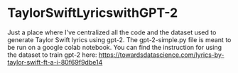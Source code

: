 # TaylorSwiftLyricswithGPT-2

Just a place where I've centralized all the code and the dataset used to generate Taylor Swift lyrics using gpt-2. The gpt-2-simple.py file is meant to be run on a google colab notebook. You can find the instruction for using the dataset to train gpt-2 
here: https://towardsdatascience.com/lyrics-by-taylor-swift-ft-a-i-80f69f9dbe14 
